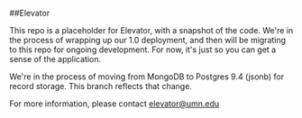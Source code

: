 ##Elevator

This repo is a placeholder for Elevator, with a snapshot of the code.  We're in the process of wrapping up our 1.0 deployment, and then will be migrating to this repo for ongoing development.  For now, it's just so you can get a sense of the application.

We're in the process of moving from MongoDB to Postgres 9.4 (jsonb) for record storage.  This branch reflects that change.

For more information, please contact <elevator@umn.edu>



